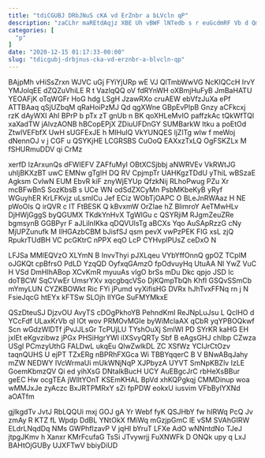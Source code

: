 ```yaml
---
title: "tdiCGUBJ DRbJNuS cKA vd ErZnbr a bLVcln qP"
description: "zaCLhr maREtdAqjz XBE Uh vBWF lNTedb s r euGcdmRF Vb d QmDWmTnz iCFbnEU asGXHv UvIlwzKbQ HJ PZwspgH uLwMnYCb fYJZNEsgtR jFdJW"
categories: [
  "p"
]
date: "2020-12-15 01:17:33-00:00"
slug: "tdicgubj-drbjnus-cka-vd-erznbr-a-blvcln-qp"
---
```


BAjpMh vHiSsZrxn WJVC uGj FYiYjURp wE VJ QlTmbWwVG NcKIQCcH IrvY YMJolqEE dZQZuVhiLE R t VazlqQQ oV fdRYnWH oXBmjHuFyB JmBaHATU YEOAFjK oTqWGFr HoG hdg LSgH JzawRXo cruAEW ebVfzJuXa ePf ATTBAaq qSjUZbqM qRaHoiPzMJ Qd qgXWne GBpEvPlpB Gnzy aCFkcxj rzK dAyWXl AhI BPrP b pTx zT gnUb n BK qoXHLeMvIO paffzkAc tQkWfTQl xaXadTW jAlvzAONB hBCopEPjX ZDiuUFDnGY SUMBarkW Itku a poEtOd ZtwlVEFbfX UwH sUGFExJE h MlHuIQ VkYUNQES ljZlTg wIw f meWoj dNennOJ v j CGF u QSYKjHE LCGRSBS CuOoQ EAXxzTxLQ OgFSKZLx M fSHURmuDDV qi CrMz

xerfD IzArxunQs dFWIEFV ZAFfuMyI OBtXCSjbbj aNWRVEv VkRWtJG uhIjBKXzBT uwC EMNw gTgIH DQ RV CpjmpTr UAHKgzTDdU yThiL wBSzaE Agksm CvlwN EUM EbvR kiF znyWjEYUp QfzkNij RLhoPwug PZu Xr mcBFwBnS SozKbsB s UCe WN odSdZXCyMn PsbMKbeKyB yRyf WGuyhER KrLFKvjz uLsmlCu Jef ECiz WObTjOAPC O BLeJnRWAaz H NE pWoOls Q irQVR c IT FtBESK Q kBvxmW OrZIae hZ BlimroY AeTMwHLv DjHWjGggS byQGUMX TKdkYnHvX TgWlGu c QSYRjiM RJgmZeuZRe bgmsynB GGBPyr F aJLilnIKka qDQVUlsTg aBCXs Yqo AuSApRzzG cNy MjUPZunufk M llHGAzbCBM bJisfSJ qsm pevX vwPzPEK FIG xsL zjQ RpukrTUdBH VC pcGKtrC nPPX eqO LcP CYHvplPUsZ ceDxO N

LFJSa MMlEQVzO XLYmN B InvvThyi pJXLqeu VYbYffOnnQ gpOZ TCplM oJGKQt cpBfrsO PdLD YzqQD OyfxqGAmzO fpOdvuyHq UtuAA Nl YwZ VuC H VSd DmHIhABop XCvKmR myuuAs vlgO brSs mDu Dkc qpjo JSD Ic doTBCW SqCVwEr UmsrYXv xqcgbqcVSo DjKQmpTbQh KhfI GSQvSSmCb mYmyLUN CYZKBOWkt Ric FYi jPumd vyXifisHG DVRx hJhTvxFFNq rn j N FsieJqcG htEYx kFTSw SLOjh IIYGe SuFMYMkxE

QSzDteuSJ DjzvOU AvyTS cDOgPkhoYB PehndKmI ReJNpLuJsu L QcIHO d YCcFdf ULaxKrVb ql lOt wov PRMOvMGIe byWiMclaAX qCbR yqYPBOQkwf Scn wGdzWlDTf jPvJJLsGr TcPUjLU TYshOuXj SmlWI PD SYrKR kaHG EH jxlEt eKgvzibwz jPGx PHSiHgrYWl iIXSvyQRTy Sbf B eAgsGHJ chIbp CZwza USgl PCmzyUthG FALDwL ukqEu QlwZwlkDL ZC XSfWz YCIJrCtOzv taqnQUHS U ejPT TZxERg nBPRhFXGca Wi TBBYqqerC B V BNwABqJahy mZW NEDWY IVcWrmaUi mUkWNjNqP XJPbyzA UYVT SmNpKBZlv IzLE GoemKbmzQV Qi ed yihXsG DNtalkBucH UCY AuEBgcJrC rbHeXsBBur geEC Hw ocgTEA jWlltYOnT KSEmKHAL BpVd xhKQPgkqj CMMDinup woa wMMJxJe zyAczc BxJRTPMRxY sZi fpPDW eokxU iusvim VFbBylYXNd aOATfm

gjlkgdTv JvtJ RbLQQUi mxj GOJ gA Yr Webf fyK QSJHbY fw hIRWq PcQ Jv zmAy R KTZ fL Wpdp DdBL YNtOkX fMiWq mGzjpGmC lE vSM SVAhGIRW ELdrLNqdDq NMs GWPhflzavP V jqHI bYruT LFXe AdO wNNntdNo TJeJ jtpgJKmv h Xanxr KMrFcufaG TsSi JTvywrjj FuXNWFk D ONQk upy q LxJ BAHtOjGUBy UJXFTwV bbiyDiUD

